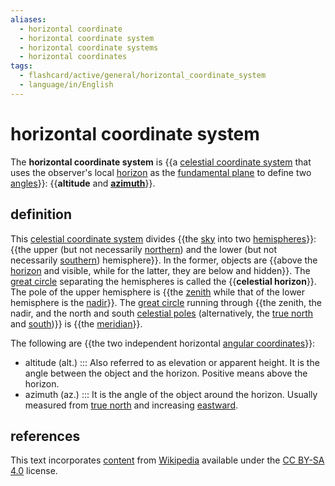 ```yaml
---
aliases:
  - horizontal coordinate
  - horizontal coordinate system
  - horizontal coordinate systems
  - horizontal coordinates
tags:
  - flashcard/active/general/horizontal_coordinate_system
  - language/in/English
---
```


# horizontal coordinate system

The __horizontal coordinate system__ is {{a [celestial coordinate system](astronomical%20coordinate%20systems.md) that uses the observer's local [horizon](horizon.md) as the [fundamental plane](fundamental%20plane%20(spherical%20coordinates).md) to define two [angles](angle.md)}}: {{__altitude__ and [__azimuth__](azimuth.md)}}. <!--SR:!2025-02-23,176,310!2025-01-21,127,250-->

## definition

This [celestial coordinate system](astronomical%20coordinate%20systems.md) divides {{the [sky](sky.md) into two [hemispheres](sphere.md)}}: {{the upper (but not necessarily [northern](northern%20celestial%20hemisphere.md)) and the lower (but not necessarily [southern](southern%20celestial%20hemisphere.md)) hemisphere}}. In the former, objects are {{above the [horizon](horizon.md) and visible, while for the latter, they are below and hidden}}. The [great circle](great%20circle.md) separating the hemispheres is called the {{__celestial horizon__}}. The pole of the upper hemisphere is {{the [zenith](zenith.md) while that of the lower hemisphere is the [nadir](nadir.md)}}. The [great circle](great%20circle.md) running through {{the zenith, the nadir, and the north and south [celestial poles](celestial%20pole.md) (alternatively, the [true north](true%20north.md) and [south](south.md))}} is {{the [meridian](meridian%20(astronomy).md)}}. <!--SR:!2025-04-20,226,330!2024-09-29,72,310!2025-01-22,156,310!2024-09-27,29,250!2024-10-08,64,270!2025-01-09,130,290!2024-12-05,113,290-->

The following are {{the two independent horizontal [angular coordinates](spherical%20coordinate%20system.md)}}: <!--SR:!2025-02-19,163,310-->

- altitude (alt.) ::: Also referred to as elevation or apparent height. It is the angle between the object and the horizon. Positive means above the horizon. <!--SR:!2025-01-16,138,290!2025-04-26,229,330-->
- azimuth (az.) ::: It is the angle of the object around the horizon. Usually measured from [true north](true%20north.md) and increasing [eastward](east.md). <!--SR:!2024-11-02,80,270!2025-02-21,176,310-->

## references

This text incorporates [content](https://en.wikipedia.org/wiki/horizontal_coordinate_system) from [Wikipedia](Wikipedia.md) available under the [CC BY-SA 4.0](https://creativecommons.org/licenses/by-sa/4.0/) license.
